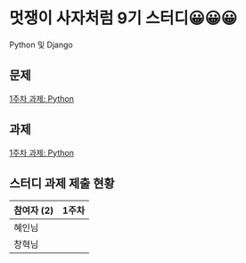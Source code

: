 # 멋쟁이 사자처럼 9기 스터디😀😀😀
Python 및 Django

## 문제
[1주차 과제: Python](https://obtainable-alloy-df6.notion.site/Python-Que-4299824ad80e4fd1b97b0e3d8c311987)

## 과제

[1주차 과제: Python](https://github.com/lmh0812/Likelion9-study/issues/1)

## 스터디 과제 제출 현황

| 참여자 (2) | 1주차 |
| --- | --- |
| 혜인님 ||
| 창혁님 ||
